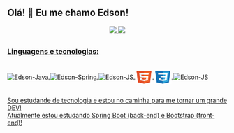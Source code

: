 <h2>Olá! 🖖 Eu me chamo Edson!</h2> 

<div align="center">
<div style="display: inline_block">
  <a href="https://github.com/edsonabarros">
  <img height="160em" src="https://github-readme-stats.vercel.app/api?username=edsonabarros&show_icons=true&theme=onedark&include_all_commits=true&count_private=true"/>
  <img height="160em" src="https://github-readme-stats.vercel.app/api/top-langs/?username=edsonabarros&layout=compact&langs_count=7&theme=onedark"/>
</div>
</div>

##

</div>
<h3>Linguagens e tecnologias: </h3>
<div style="display: inline_block">
<br>

<img align="center" alt="Edson-Java" height="30" width="40" src="https://cdn.jsdelivr.net/gh/devicons/devicon/icons/java/java-original.svg">
<img align="center" alt="Edson-Spring" height="30" width="40" src="https://cdn.jsdelivr.net/gh/devicons/devicon/icons/spring/spring-original.svg">
<img align="center" alt="Edson-JS" height="30" width="40" src="https://cdn.jsdelivr.net/gh/devicons/devicon/icons/bootstrap/bootstrap-original.svg">
  <img align="center" alt="Edson-HTML" height="30" width="40" src="https://raw.githubusercontent.com/devicons/devicon/master/icons/html5/html5-original.svg">
  <img align="center" alt="Edson-CSS" height="30" width="40" src="https://raw.githubusercontent.com/devicons/devicon/master/icons/css3/css3-original.svg">
  <img align="center" alt="Edson-JS" height="30" width="40" src="https://cdn.jsdelivr.net/gh/devicons/devicon/icons/javascript/javascript-original.svg">
</div>

##

Sou estudande de tecnologia e estou no caminha para me tornar um grande DEV!<br> 
Atualmente estou estudando Spring Boot (back-end) e Bootstrap (front-end)!



